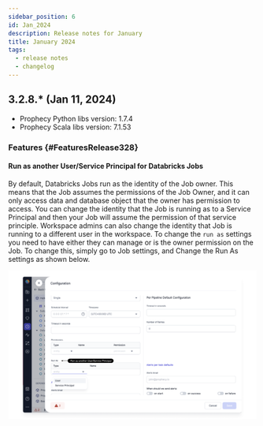```yaml
---
sidebar_position: 6
id: Jan_2024
description: Release notes for January
title: January 2024
tags:
  - release notes
  - changelog
---
```


## 3.2.8.\* (Jan 11, 2024)

- Prophecy Python libs version: 1.7.4
- Prophecy Scala libs version: 7.1.53

### Features {#FeaturesRelease328}

#### Run as another User/Service Principal for Databricks Jobs

By default, Databricks Jobs run as the identity of the Job owner. This means that the Job assumes the permissions of the Job Owner, and it can only access data and database object that the owner has permission to access.
You can change the identity that the Job is running as to a Service Principal and then your Job will assume the permission of that service principle. Workspace admins can also change the identity that Job is running to a different user in
the workspace. To change the `run as` settings you need to have either they can manage or is the owner permission on the Job. To change this, simply go to Job settings, and Change the Run As settings as shown below.

![run_as](img/3.2.8_run_as_service_prinicpal.png)
